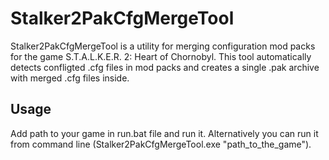 # Stalker2PakCfgMergeTool

Stalker2PakCfgMergeTool is a utility for merging configuration mod packs for the game S.T.A.L.K.E.R. 2: Heart of Chornobyl. This tool automatically detects confligted .cfg files in mod packs and creates a single .pak archive with merged .cfg files inside.

## Usage
Add path to your game in run.bat file and run it. Alternatively you can run it from command line (Stalker2PakCfgMergeTool.exe "path_to_the_game").
